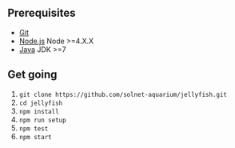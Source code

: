 
## Prerequisites

- [Git](https://git-scm.com/)
- [Node.js](nodejs.org) Node >=4.X.X
- [Java](java.org) JDK >=7

## Get going

1. `git clone https://github.com/solnet-aquarium/jellyfish.git`
2. `cd jellyfish`
2. `npm install`
3. `npm run setup`
4. `npm test`
5. `npm start`

